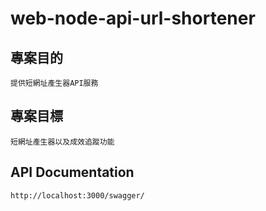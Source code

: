 # web-node-api-url-shortener

## 專案目的

    提供短網址產生器API服務

## 專案目標

    短網址產生器以及成效追蹤功能

## API Documentation

    http://localhost:3000/swagger/

